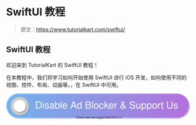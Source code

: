 # SwiftUI 教程

> 原文：<https://www.tutorialkart.com/swiftui/>

## SwiftUI 教程

欢迎来到 TutorialKart 的 SwiftUI 教程！

在本教程中，我们将学习如何开始使用 SwiftUI 进行 iOS 开发，如何使用不同的视图、控件、布局、动画等。，在 SwiftUI 中可用。

[![](img/925da31b32d6bc3827932f6c8afb11bb.png)](https://www.tutorialkart.com/)